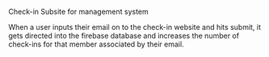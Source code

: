 Check-in Subsite for management system

When a user inputs their email on to the check-in website and hits submit, it gets directed into the firebase database and increases the number of check-ins for that member associated by their email.